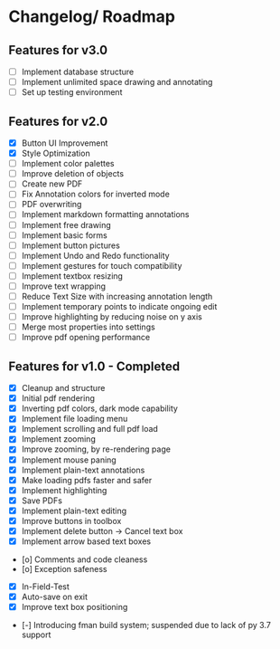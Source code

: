 # Changelog/ Roadmap

## Features for v3.0

- [ ] Implement database structure
- [ ] Implement unlimited space drawing and annotating
- [ ] Set up testing environment

## Features for v2.0

- [x] Button UI Improvement
- [x] Style Optimization
- [ ] Implement color palettes
- [ ] Improve deletion of objects
- [ ] Create new PDF
- [ ] Fix Annotation colors for inverted mode
- [ ] PDF overwriting
- [ ] Implement markdown formatting annotations
- [ ] Implement free drawing
- [ ] Implement basic forms
- [ ] Implement button pictures
- [ ] Implement Undo and Redo functionality
- [ ] Implement gestures for touch compatibility
- [ ] Implement textbox resizing
- [ ] Improve text wrapping
- [ ] Reduce Text Size with increasing annotation length
- [ ] Implement temporary points to indicate ongoing edit
- [ ] Improve highlighting by reducing noise on y axis
- [ ] Merge most properties into settings
- [ ] Improve pdf opening performance

## Features for v1.0 - Completed

- [x] Cleanup and structure
- [x] Initial pdf rendering
- [x] Inverting pdf colors, dark mode capability
- [x] Implement file loading menu
- [x] Implement scrolling and full pdf load
- [x] Implement zooming
- [x] Improve zooming, by re-rendering page
- [x] Implement mouse paning
- [x] Implement plain-text annotations
- [x] Make loading pdfs faster and safer
- [x] Implement highlighting
- [x] Save PDFs
- [x] Implement plain-text editing
- [x] Improve buttons in toolbox
- [x] Implement delete button -> Cancel text box
- [x] Implement arrow based text boxes
- [o] Comments and code cleaness
- [o] Exception safeness
- [x] In-Field-Test
- [x] Auto-save on exit
- [x] Improve text box positioning
- [-] Introducing fman build system; suspended due to lack of py 3.7 support
